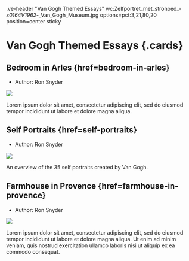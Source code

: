 .ve-header "Van Gogh Themed Essays" wc:Zelfportret_met_strohoed_-_s0164V1962_-_Van_Gogh_Museum.jpg options=pct:3,21,80,20 position=center sticky

# Van Gogh Themed Essays {.cards}

## Bedroom in Arles {href=bedroom-in-arles}

- Author: Ron Snyder

![](https://iiif.juncture-digital.org/thumbnail/wc:Vincent_van_Gogh_-_De_slaapkamer_-_Google_Art_Project.jpg)

Lorem ipsum dolor sit amet, consectetur adipiscing elit, sed do eiusmod tempor incididunt ut labore et dolore magna aliqua.

## Self Portraits {href=self-portraits}

- Author: Ron Snyder

![](https://iiif.juncture-digital.org/thumbnail/wc:Zelfportret_als_schilder_-_s0022V1962_-_Van_Gogh_Museum.jpg)

An overview of the 35 self portraits created by Van Gogh.

## Farmhouse in Provence {href=farmhouse-in-provence}

- Author: Ron Snyder

![](https://iiif.juncture-digital.org/thumbnail/wc:Farmhouse_in_Provence,_1888,_Vincent_van_Gogh,_NGA.jpg)

Lorem ipsum dolor sit amet, consectetur adipiscing elit, sed do eiusmod tempor incididunt ut labore et dolore magna aliqua. Ut enim ad minim veniam, quis nostrud exercitation ullamco laboris nisi ut aliquip ex ea commodo consequat.